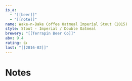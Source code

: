 ```yaml
---
is_a:
  - "[[beer]]"
  - "[[note]]"
name: Wake-n-Bake Coffee Oatmeal Imperial Stout (2015)
style: Stout - Imperial / Double Oatmeal
brewery: "[[Terrapin Beer Co]]"
abv: 9.4
rating: 👍
last: "[[2016-02]]"
---
```

# Notes

